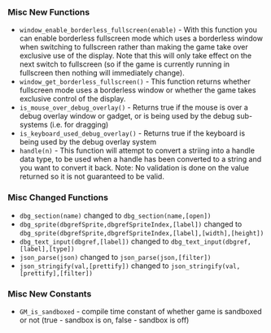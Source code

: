 <h3>Misc New Functions</h3>
<ul>
<li><code>window_enable_borderless_fullscreen(enable)</code> - With this function you can enable borderless fullscreen mode which uses a borderless window when switching to fullscreen rather than making the game take over exclusive use of the display. Note that this will only take effect on the next switch to fullscreen (so if the game is currently running in fullscreen then nothing will immediately change).</li>
<li><code>window_get_borderless_fullscreen()</code> - This function returns whether fullscreen mode uses a borderless window or whether the game takes exclusive control of the display.</li>
<li><code>is_mouse_over_debug_overlay()</code> - Returns true if the mouse is over a debug overlay window or gadget, or is being used by the debug sub-systems (i.e. for dragging)</li>
<li><code>is_keyboard_used_debug_overlay()</code> - Returns true if the keyboard is being used by the debug overlay system</li>
<li><code>handle(n)</code> - This function will attempt to convert a striing into a handle data type, to be used when a handle has been converted to a string and you want to convert it back. Note: No validation is done on the value returned so it is not guaranteed to be valid.</li>
</ul>
<h3>Misc Changed Functions</h3>
<ul>
<li><code>dbg_section(name)</code> changed to <code>dbg_section(name,[open])</code></li>
<li><code>dbg_sprite(dbgrefSprite,dbgrefSpriteIndex,[label])</code> changed to <code>dbg_sprite(dbgrefSprite,dbgrefSpriteIndex,[label],[width],[height])</code></li>
<li><code>dbg_text_input(dbgref,[label])</code> changed to <code>dbg_text_input(dbgref,[label],[type])</code></li>
<li><code>json_parse(json)</code> changed to <code>json_parse(json,[filter])</code></li>
<li><code>json_stringify(val,[prettify])</code> changed to <code>json_stringify(val,[prettify],[filter])</code></li>
</ul>
<h3>Misc New Constants</h3>
<ul>
<li><code>GM_is_sandboxed</code> - compile time constant of whether game is sandboxed or not (true - sandbox is on, false - sandbox is off)</li>
</ul>
